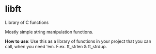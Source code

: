 # libft
Library of C functions

Mostly simple string manipulation functions.

**How to use**:
Use this as a library of functions in your project that you can call, when you need 'em.
F.ex. ft_strlen & ft_strdup.
